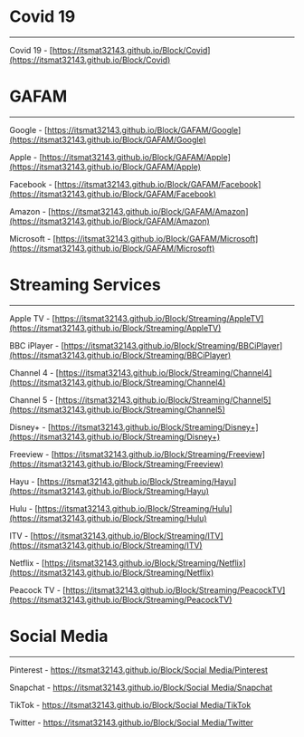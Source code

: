 # Covid 19
***
Covid 19 - [https://itsmat32143.github.io/Block/Covid](https://itsmat32143.github.io/Block/Covid)

# GAFAM
***
Google - [https://itsmat32143.github.io/Block/GAFAM/Google](https://itsmat32143.github.io/Block/GAFAM/Google)

Apple - [https://itsmat32143.github.io/Block/GAFAM/Apple](https://itsmat32143.github.io/Block/GAFAM/Apple)

Facebook - [https://itsmat32143.github.io/Block/GAFAM/Facebook](https://itsmat32143.github.io/Block/GAFAM/Facebook)

Amazon - [https://itsmat32143.github.io/Block/GAFAM/Amazon](https://itsmat32143.github.io/Block/GAFAM/Amazon)

Microsoft - [https://itsmat32143.github.io/Block/GAFAM/Microsoft](https://itsmat32143.github.io/Block/GAFAM/Microsoft)


# Streaming Services
***
Apple TV - [https://itsmat32143.github.io/Block/Streaming/AppleTV](https://itsmat32143.github.io/Block/Streaming/AppleTV)

BBC iPlayer - [https://itsmat32143.github.io/Block/Streaming/BBCiPlayer](https://itsmat32143.github.io/Block/Streaming/BBCiPlayer)

Channel 4 - [https://itsmat32143.github.io/Block/Streaming/Channel4](https://itsmat32143.github.io/Block/Streaming/Channel4)

Channel 5 - [https://itsmat32143.github.io/Block/Streaming/Channel5](https://itsmat32143.github.io/Block/Streaming/Channel5)

Disney+ - [https://itsmat32143.github.io/Block/Streaming/Disney+](https://itsmat32143.github.io/Block/Streaming/Disney+)

Freeview - [https://itsmat32143.github.io/Block/Streaming/Freeview](https://itsmat32143.github.io/Block/Streaming/Freeview)

Hayu - [https://itsmat32143.github.io/Block/Streaming/Hayu](https://itsmat32143.github.io/Block/Streaming/Hayu)

Hulu - [https://itsmat32143.github.io/Block/Streaming/Hulu](https://itsmat32143.github.io/Block/Streaming/Hulu)

ITV - [https://itsmat32143.github.io/Block/Streaming/ITV](https://itsmat32143.github.io/Block/Streaming/ITV)

Netflix - [https://itsmat32143.github.io/Block/Streaming/Netflix](https://itsmat32143.github.io/Block/Streaming/Netflix)

Peacock TV - [https://itsmat32143.github.io/Block/Streaming/PeacockTV](https://itsmat32143.github.io/Block/Streaming/PeacockTV)


# Social Media
***
Pinterest - [https://itsmat32143.github.io/Block/Social Media/Pinterest](https://itsmat32143.github.io/Block/Streaming/Pinterest)

Snapchat - [https://itsmat32143.github.io/Block/Social Media/Snapchat](https://itsmat32143.github.io/Block/Streaming/Snapchat)

TikTok - [https://itsmat32143.github.io/Block/Social Media/TikTok](https://itsmat32143.github.io/Block/Streaming/TikTok)

Twitter - [https://itsmat32143.github.io/Block/Social Media/Twitter](https://itsmat32143.github.io/Block/Streaming/Twitter)
